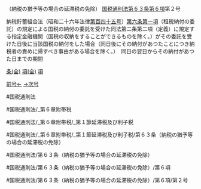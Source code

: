 （納税の猶予等の場合の延滞税の免除）
[国税通則法第６３条第６項](国税通則法＿＿＿＿＿第６３条第６項)第２号

納税貯蓄組合法（昭和二十六年法律[第百四十五号](国税通則法＿＿＿＿＿第６３条第６項第１４５号)）[第六条第一項](国税通則法＿＿＿＿＿第６条第１項)（租税納付の委託）の規定による国税の納付の委託を受けた同法第二条第二項（定義）に規定する指定金融機関（国税の収納をすることができるものを除く。）がその委託を受けた日後に当該国税の納付をした場合（同日後にその納付があつたことにつき納税者の責めに帰すべき事由がある場合を除く。）　同日の翌日からその納付があつた日までの期間

[条(全)](国税通則法＿＿＿＿＿第６３条_.md)    [項(全)](国税通則法＿＿＿＿＿第６３条第６項_.md)    [項](国税通則法＿＿＿＿＿第６３条第６項.md)

[前号←](国税通則法＿＿＿＿＿第６３条第６項第１号.md)    [→次号](国税通則法＿＿＿＿＿第６３条第６項第３号.md)

#国税通則法

#国税通則法/_第６章附帯税

#国税通則法/_第６章附帯税/_第１節延滞税及び利子税

#国税通則法/_第６章附帯税/_第１節延滞税及び利子税/第６３条（納税の猶予等の場合の延滞税の免除）

#国税通則法/第６３条（納税の猶予等の場合の延滞税の免除）

#国税通則法/第６３条（納税の猶予等の場合の延滞税の免除）/第６項

#国税通則法/第６３条（納税の猶予等の場合の延滞税の免除）/第６項/第２号

